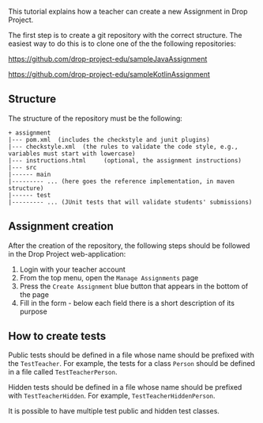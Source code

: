 This tutorial explains how a teacher can create a new Assignment in Drop Project.

The first step is to create a git repository with the correct structure. The easiest way to do this is to clone one of the the following repositories:

https://github.com/drop-project-edu/sampleJavaAssignment

https://github.com/drop-project-edu/sampleKotlinAssignment

## Structure

The structure of the repository must be the following:

    + assignment
    |--- pom.xml  (includes the checkstyle and junit plugins)
    |--- checkstyle.xml  (the rules to validate the code style, e.g., variables must start with lowercase)
    |--- instructions.html     (optional, the assignment instructions)
    |--- src
    |------ main
    |--------- ... (here goes the reference implementation, in maven structure)
    |------ test
    |--------- ... (JUnit tests that will validate students' submissions)

## Assignment creation

After the creation of the repository, the following steps should be followed in the Drop Project web-application:

1. Login with your teacher account
2. From the top menu, open the `Manage Assignments` page
3. Press the `Create Assignment` blue button that appears in the bottom of the page
4. Fill in the form - below each field there is a short description of its purpose

## How to create tests

Public tests should be defined in a file whose name should be prefixed with the `TestTeacher`. For example, the tests 
for a class `Person` should be defined in a file called `TestTeacherPerson`.

Hidden tests should be defined in a file whose name should be prefixed with `TestTeacherHidden`. For example, `TestTeacherHiddenPerson`.

It is possible to have multiple test public and hidden test classes.
